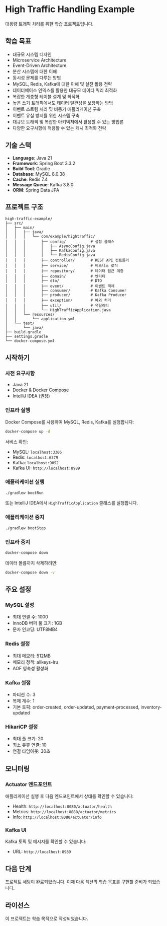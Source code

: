 # High Traffic Handling Example

대용량 트래픽 처리를 위한 학습 프로젝트입니다.

## 학습 목표

- 대규모 시스템 디자인
- Microservice Architecture
- Event-Driven Architecture
- 분산 시스템에 대한 이해
- 동시성 문제를 다루는 방법
- MySQL, Redis, Kafka에 대한 이해 및 실전 활용 전략
- 데이터베이스 인덱스를 활용한 대규모 데이터 쿼리 최적화
- 복잡한 계층형 테이블 설계 및 최적화
- 높은 쓰기 트래픽에서도 데이터 일관성을 보장하는 방법
- 이벤트 스트림 처리 및 비동기 애플리케이션 구축
- 이벤트 유실 방지를 위한 시스템 구축
- 대규모 트래픽 및 복잡한 아키텍처에서 활용할 수 있는 방법론
- 다양한 요구사항에 적용할 수 있는 캐시 최적화 전략

## 기술 스택

- **Language**: Java 21
- **Framework**: Spring Boot 3.3.2
- **Build Tool**: Gradle
- **Database**: MySQL 8.0.38
- **Cache**: Redis 7.4
- **Message Queue**: Kafka 3.8.0
- **ORM**: Spring Data JPA

## 프로젝트 구조

```
high-traffic-example/
├── src/
│   ├── main/
│   │   ├── java/
│   │   │   └── com/example/hightraffic/
│   │   │       ├── config/           # 설정 클래스
│   │   │       │   ├── AsyncConfig.java
│   │   │       │   ├── KafkaConfig.java
│   │   │       │   └── RedisConfig.java
│   │   │       ├── controller/       # REST API 컨트롤러
│   │   │       ├── service/          # 비즈니스 로직
│   │   │       ├── repository/       # 데이터 접근 계층
│   │   │       ├── domain/           # 엔티티
│   │   │       ├── dto/              # DTO
│   │   │       ├── event/            # 이벤트 객체
│   │   │       ├── consumer/         # Kafka Consumer
│   │   │       ├── producer/         # Kafka Producer
│   │   │       ├── exception/        # 예외 처리
│   │   │       ├── util/             # 유틸리티
│   │   │       └── HighTrafficApplication.java
│   │   └── resources/
│   │       └── application.yml
│   └── test/
│       └── java/
├── build.gradle
├── settings.gradle
└── docker-compose.yml
```

## 시작하기

### 사전 요구사항

- Java 21
- Docker & Docker Compose
- IntelliJ IDEA (권장)

### 인프라 실행

Docker Compose를 사용하여 MySQL, Redis, Kafka를 실행합니다:

```bash
docker-compose up -d
```

서비스 확인:
- MySQL: `localhost:3306`
- Redis: `localhost:6379`
- Kafka: `localhost:9092`
- Kafka UI: `http://localhost:8989`

### 애플리케이션 실행

```bash
./gradlew bootRun
```

또는 IntelliJ IDEA에서 `HighTrafficApplication` 클래스를 실행합니다.

### 애플리케이션 중지

```bash
./gradlew bootStop
```

### 인프라 중지

```bash
docker-compose down
```

데이터 볼륨까지 삭제하려면:

```bash
docker-compose down -v
```

## 주요 설정

### MySQL 설정

- 최대 연결 수: 1000
- InnoDB 버퍼 풀 크기: 1GB
- 문자 인코딩: UTF8MB4

### Redis 설정

- 최대 메모리: 512MB
- 메모리 정책: allkeys-lru
- AOF 영속성 활성화

### Kafka 설정

- 파티션 수: 3
- 복제 계수: 1
- 기본 토픽: order-created, order-updated, payment-processed, inventory-updated

### HikariCP 설정

- 최대 풀 크기: 20
- 최소 유휴 연결: 10
- 연결 타임아웃: 30초

## 모니터링

### Actuator 엔드포인트

애플리케이션 실행 후 다음 엔드포인트에서 상태를 확인할 수 있습니다:

- Health: `http://localhost:8080/actuator/health`
- Metrics: `http://localhost:8080/actuator/metrics`
- Info: `http://localhost:8080/actuator/info`

### Kafka UI

Kafka 토픽 및 메시지를 확인할 수 있습니다:

- URL: `http://localhost:8989`

## 다음 단계

프로젝트 세팅이 완료되었습니다. 이제 다음 섹션의 학습 목표를 구현할 준비가 되었습니다.

## 라이선스

이 프로젝트는 학습 목적으로 작성되었습니다.
